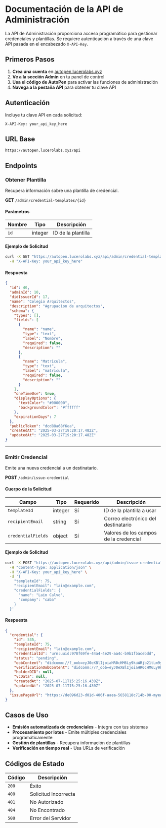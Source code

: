 # Documentación de la API de Administración

La API de Administración proporciona acceso programático para gestionar credenciales y plantillas. Se requiere autenticación a través de una clave API pasada en el encabezado `X-API-Key`.

## Primeros Pasos

1. **Crea una cuenta** en [autopen.lucerolabs.xyz](https://autopen.lucerolabs.xyz)
2. **Ve a la sección Admin** en tu panel de control
3. **Usa el código de AutoPen** para activar las funciones de administración
4. **Navega a la pestaña API** para obtener tu clave API

## Autenticación

Incluye tu clave API en cada solicitud:

```http
X-API-Key: your_api_key_here
```

## URL Base

```
https://autopen.lucerolabs.xyz/api
```

## Endpoints

### Obtener Plantilla

Recupera información sobre una plantilla de credencial.

**GET** `/admin/credential-templates/{id}`

#### Parámetros

| Nombre | Tipo | Descripción |
|------|------|-------------|
| `id` | integer | ID de la plantilla |

#### Ejemplo de Solicitud

```bash
curl -X GET "https://autopen.lucerolabs.xyz/api/admin/credential-templates/40" \
  -H "X-API-Key: your_api_key_here"
```

#### Respuesta

```json
{
  "id": 40,
  "adminId": 10,
  "didIssuerId": 17,
  "name": "Colegio Arquitectos",
  "description": "Agrupacion de arquitectos",
  "schema": {
    "types": [],
    "fields": [
      {
        "name": "name",
        "type": "text",
        "label": "Nombre",
        "required": false,
        "description": ""
      },
      {
        "name": "Matricula",
        "type": "text",
        "label": "matricula",
        "required": false,
        "description": ""
      }
    ],
    "oneTimeUse": true,
    "displayOptions": {
      "textColor": "#000000",
      "backgroundColor": "#ffffff"
    },
    "expirationDays": 7
  },
  "publicToken": "dcd88a68f6ea",
  "createdAt": "2025-03-27T19:20:17.482Z",
  "updatedAt": "2025-03-27T19:20:17.482Z"
}
```

---

### Emitir Credencial

Emite una nueva credencial a un destinatario.

**POST** `/admin/issue-credential`

#### Cuerpo de la Solicitud

| Campo | Tipo | Requerido | Descripción |
|-------|------|----------|-------------|
| `templateId` | integer | Sí | ID de la plantilla a usar |
| `recipientEmail` | string | Sí | Correo electrónico del destinatario |
| `credentialFields` | object | Sí | Valores de los campos de la credencial |

#### Ejemplo de Solicitud

```bash
curl -X POST "https://autopen.lucerolabs.xyz/api/admin/issue-credential" \
  -H "Content-Type: application/json" \
  -H "X-API-Key: your_api_key_here" \
  -d '{
    "templateId": 75,
    "recipientEmail": "lain@example.com",
    "credentialFields": {
      "name": "Lain Calvo",
      "company": "caba"
    }
  }'
```

#### Respuesta

```json
{
  "credential": {
    "id": 535,
    "templateId": 75,
    "recipientEmail": "lain@example.com",
    "credentialId": "urn:uuid:978f69fe-44a4-4e29-aa4c-b9b1fbacebdd",
    "status": "pending",
    "oobContent": "didcomm://?_oob=eyJ0eXBlIjoiaHR0cHM6Ly9kaWRjb21tLm9yZy9vdXQtb2YtYmFuZC8yLjAvaW52aXRhdGlvbiIsImlkIjoiOTc4ZjY5ZmUtNDRhNC00ZTI5LWFhNGMtYjliMWZiYWNlYmRkIiwiZnJvbSI6ImRpZDpxdWFya2lkOkVpQVpvSHhwR0d4bnZUMUdjWmFIUkNIb1I0LUV5VUpVbUJCTVZDU0ZaZVZUQ2ciLCJib2R5Ijp7ImdvYWxfY29kZSI6InN0cmVhbWxpbmVkLXZjIiwiYWNjZXB0IjpbImRpZGNvbW0vdjIiXX0sImludml0YXRpb25JZCI6Ijk3OGY2OWZlLTQ0YTQtNGUyOS1hYTRjLWI5YjFmYmFjZWJkZCJ9",
    "verificationOobContent": "didcomm://?_oob=eyJ0eXBlIjoiaHR0cHM6Ly9kaWRjb21tLm9yZy9vdXQtb2YtYmFuZC8yLjAvaW52aXRhdGlvbiIsImlkIjoiMTAxODE2NGQtMWNkNS00ZGNjLWI3YjItZTY5MzkxNzU4ODc3IiwiZnJvbSI6ImRpZDpxdWFya2lkOkVpQVpvSHhwR0d4bnZUMUdjWmFIUkNIb1I0LUV5VUpVbUJCTVZDU0ZaZVZUQ2ciLCJib2R5Ijp7ImdvYWxfY29kZSI6InN0cmVhbWxpbmVkLXZwIiwiYWNjZXB0IjpbImRpZGNvbW0vdjIiXX0sImludml0YXRpb25JZCI6IjEwMTgxNjRkLTFjZDUtNGRjYy1iN2IyLWU2OTM5MTc1ODg3NyJ9",
    "holderDID": null,
    "vcData": null,
    "createdAt": "2025-07-11T15:25:16.430Z",
    "updatedAt": "2025-07-11T15:25:16.430Z"
  },
  "issuePageUrl": "https://de096d23-d01d-406f-aaea-5658118c714b-00-myew7c61kh4.worf.replit.dev/minting/credential/978f69fe-44a4-4e29-aa4c-b9b1fbacebdd"
}
```

## Casos de Uso

- **Emisión automatizada de credenciales** - Integra con tus sistemas
- **Procesamiento por lotes** - Emite múltiples credenciales programáticamente
- **Gestión de plantillas** - Recupera información de plantillas
- **Verificación en tiempo real** - Usa URLs de verificación

## Códigos de Estado

| Código | Descripción |
|------|-------------|
| `200` | Éxito |
| `400` | Solicitud Incorrecta |
| `401` | No Autorizado |
| `404` | No Encontrado |
| `500` | Error del Servidor |
